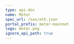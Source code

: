 ```yaml
---
type: api-doc
name: Meter
spec_url: /oas/eth.json
portal_prefix: meter-mainnet
logo: meter.png
ignore_api_path: true
---
```

